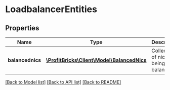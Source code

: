 # LoadbalancerEntities

## Properties
Name | Type | Description | Notes
------------ | ------------- | ------------- | -------------
**balancednics** | [**\ProfitBricks\Client\Model\BalancedNics**](BalancedNics.md) | Collection of nics being balanced | [optional] 

[[Back to Model list]](../README.md#documentation-for-models) [[Back to API list]](../README.md#documentation-for-api-endpoints) [[Back to README]](../README.md)


